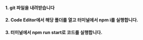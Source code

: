 #### 1. git 파일을 내려받습니다
#### 2. Code Editor에서 해당 폴더를 열고 터미널에서 npm i를 실행합니다.
#### 3. 터미널에서 npm run start로 코드를 실행합니다.
